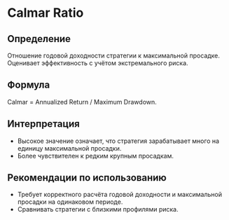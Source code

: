 # Calmar Ratio

## Определение
Отношение годовой доходности стратегии к максимальной просадке. Оценивает эффективность с учётом экстремального риска.

## Формула
Calmar = Annualized Return / Maximum Drawdown.

## Интерпретация
- Высокое значение означает, что стратегия зарабатывает много на единицу максимальной просадки.
- Более чувствителен к редким крупным просадкам.

## Рекомендации по использованию
- Требует корректного расчёта годовой доходности и максимальной просадки на одинаковом периоде.
- Сравнивать стратегии с близкими профилями риска.
